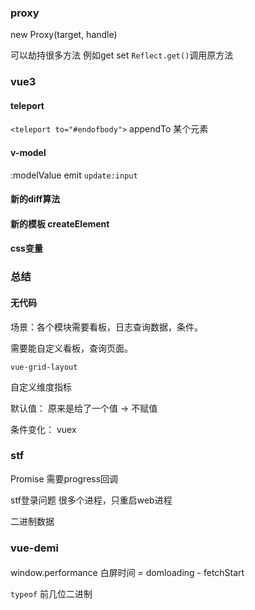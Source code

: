 ### proxy
new Proxy(target, handle)

可以劫持很多方法 例如get set
`Reflect.get()`调用原方法

### vue3 

#### teleport
`<teleport to="#endofbody">`
appendTo 某个元素

#### v-model
:modelValue 
emit `update:input`

#### 新的diff算法

#### 新的模板 createElement

#### css变量


### 总结

#### 无代码
场景：各个模块需要看板，日志查询数据，条件。

需要能自定义看板，查询页面。

`vue-grid-layout`


自定义维度指标

默认值： 原来是给了一个值 -> 不赋值

条件变化： vuex

### stf

Promise 需要progress回调

stf登录问题 很多个进程，只重启web进程

二进制数据


### vue-demi





####
window.performance
白屏时间 = domloading - fetchStart


`typeof` 前几位二进制

